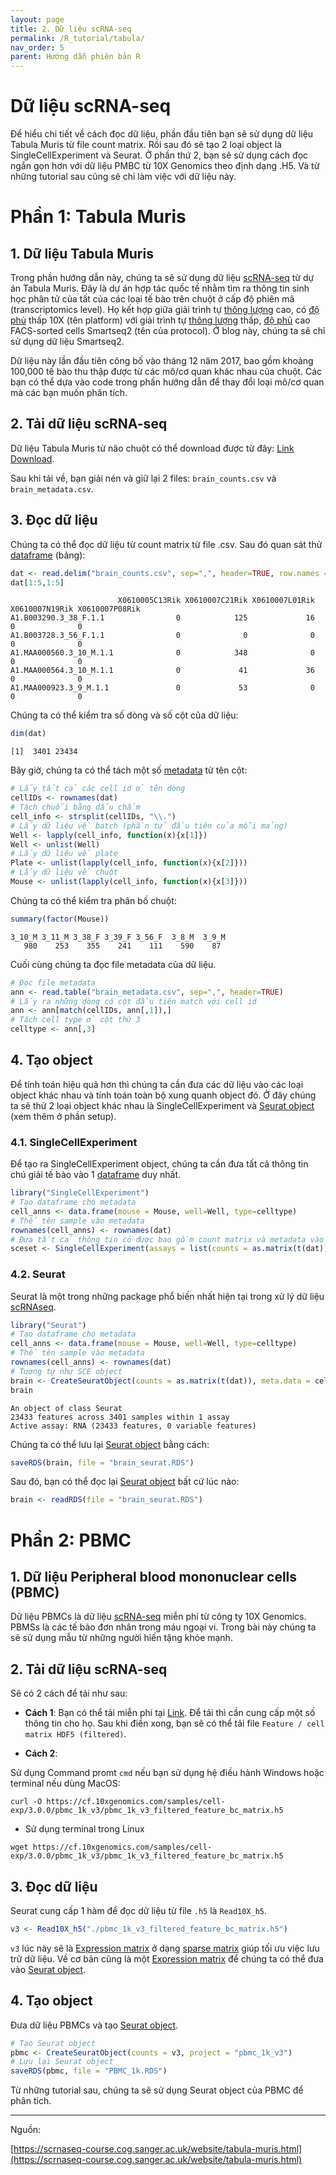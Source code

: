 ```yaml
---
layout: page
title: 2. Dữ liệu scRNA-seq
permalink: /R_tutorial/tabula/
nav_order: 5
parent: Hướng dẫn phiên bản R
---
```


# Dữ liệu scRNA-seq

Để hiểu chi tiết về cách đọc dữ liệu, phần đầu tiên bạn sẽ sử dụng dữ liệu Tabula Muris từ file count matrix. Rồi sau đó sẽ tạo 2 loại object là SingleCellExperiment và Seurat. Ở phần thứ 2, bạn sẽ sử dụng cách đọc ngắn gọn hơn với dữ liệu PMBC từ 10X Genomics theo định dạng .H5. Và từ những tutorial sau cũng sẽ chỉ làm việc với dữ liệu này.

# Phần 1: Tabula Muris

## 1. Dữ liệu Tabula Muris

Trong phần hướng dẫn này, chúng ta sẽ sử dụng dữ liệu <a target="_blank" href="https://rnaseqcoban.github.io/R/def//#scrna-seq" data-tooltip="{{site.data.dict.ScRNA_seq}}"  data-tooltip-location="top">scRNA-seq</a> từ dự án Tabula Muris. Đây là dự án hợp tác quốc tế nhằm tìm ra thông tin sinh học phân tử của tất của các loại tế bào trên chuột ở cấp độ phiên mã (transcriptomics level). Họ kết hợp giữa giải trình tự <a target="_blank" href="https://rnaseqcoban.github.io/R/def//#thông-lượng" data-tooltip="{{site.data.dict.Thong_luong}}"  data-tooltip-location="top">thông lượng</a> cao, có <a target="_blank" href="https://rnaseqcoban.github.io/R/def//#coverageđộ-phủ" data-tooltip="{{site.data.dict.Coverage}}"  data-tooltip-location="top">độ phủ</a> thấp 10X (tên platform) với giải trình tự <a target="_blank" href="https://rnaseqcoban.github.io/R/def//#thông-lượng" data-tooltip="{{site.data.dict.Thong_luong}}"  data-tooltip-location="top">thông lượng</a> thấp, <a target="_blank" href="https://rnaseqcoban.github.io/R/def//#coverageđộ-phủ" data-tooltip="{{site.data.dict.Coverage}}"  data-tooltip-location="top">độ phủ</a> cao FACS-sorted cells Smartseq2 (tên của protocol). Ở blog này, chúng ta sẽ chỉ sử dụng dữ liệu Smartseq2.

Dữ liệu này lần đầu tiên công bố vào tháng 12 năm 2017, bao gồm khoảng 100,000 tế bào thu thập được từ các mô/cơ quan khác nhau của chuột. Các bạn có thể dựa vào code trong phần hướng dẫn để thay đổi loại mô/cơ quan mà các bạn muốn phân tích.

## 2. Tải dữ liệu scRNA-seq

Dữ liệu Tabula Muris từ não chuột có thể download được từ đây: [Link Download](https://github.com/chanzuckerberg/scRNA-python-workshop/blob/master/content/data.zip).

Sau khi tải về, bạn giải nén và giữ lại 2 files: `brain_counts.csv` và `brain_metadata.csv`.

## 3. Đọc dữ liệu

Chúng ta có thể đọc dữ liệu từ count matrix từ file .csv. Sau đó quan sát thử <a target="_blank" href="https://rnaseqcoban.github.io/R/def//#dataframe" data-tooltip="{{site.data.dict.Dataframe}}"  data-tooltip-location="top">dataframe</a> (bảng):
```R
dat <- read.delim("brain_counts.csv", sep=",", header=TRUE, row.names = 1)
dat[1:5,1:5]
```

```console
                        X0610005C13Rik X0610007C21Rik X0610007L01Rik X0610007N19Rik X0610007P08Rik
A1.B003290.3_38_F.1.1                0            125             16              0              0
A1.B003728.3_56_F.1.1                0              0              0              0              0
A1.MAA000560.3_10_M.1.1              0            348              0              0              0
A1.MAA000564.3_10_M.1.1              0             41             36              0              0
A1.MAA000923.3_9_M.1.1               0             53              0              0              0
```

Chúng ta có thể kiểm tra số dòng và số cột của dữ liệu:

```R
dim(dat)
```

```console
[1]  3401 23434
```
Bây giờ, chúng ta có thể tách một số <a target="_blank" href="https://rnaseqcoban.github.io/R/def//#metadata" data-tooltip="{{site.data.dict.Metadata}}"  data-tooltip-location="top">metadata</a> từ tên cột:

```R
# Lấy tất cả các cell id ở tên dòng
cellIDs <- rownames(dat)
# Tách chuỗi bằng dấu chấm
cell_info <- strsplit(cellIDs, "\\.")
# Lấy dữ liệu về batch (phần tử đầu tiên của mỗi mảng)
Well <- lapply(cell_info, function(x){x[1]})
Well <- unlist(Well)
# Lấy dữ liệu về plate
Plate <- unlist(lapply(cell_info, function(x){x[2]}))
# Lấy dữ liệu về chuột
Mouse <- unlist(lapply(cell_info, function(x){x[3]}))
```
Chúng ta có thể kiểm tra phân bố chuột:

```R
summary(factor(Mouse))
```
```console
3_10_M 3_11_M 3_38_F 3_39_F 3_56_F  3_8_M  3_9_M 
   980    253    355    241    111    590    87
```

Cuối cùng chúng ta đọc file metadata của dữ liệu.

```R
# Đọc file metadata
ann <- read.table("brain_metadata.csv", sep=",", header=TRUE)
# Lấy ra những dòng có cột đầu tiên match với cell id
ann <- ann[match(cellIDs, ann[,1]),]
# Tách cell type ở cột thứ 3
celltype <- ann[,3]
```

## 4. Tạo object
Để tính toán hiệu quả hơn thì chúng ta cần đưa các dữ liệu vào các loại object khác nhau và tính toán toàn bộ xung quanh object đó. Ở đây chúng ta sẽ thử 2 loại object khác nhau là SingleCellExperiment và <a target="_blank" href="https://rnaseqcoban.github.io/R/def//#seurat-object" data-tooltip="{{site.data.dict.Seurat_Object}}"  data-tooltip-location="top">Seurat object</a> (xem thêm ở phần setup).

### 4.1. SingleCellExperiment
Để tạo ra SingleCellExperiment object, chúng ta cần đưa tất cả thông tin chú giải tế bào vào 1 <a target="_blank" href="https://rnaseqcoban.github.io/R/def//#dataframe" data-tooltip="{{site.data.dict.Dataframe}}"  data-tooltip-location="top">dataframe</a> duy nhất.

```R
library("SingleCellExperiment")
# Tạo dataframe cho metadata
cell_anns <- data.frame(mouse = Mouse, well=Well, type=celltype)
# Thế tên sample vào metadata
rownames(cell_anns) <- rownames(dat)
# Đưa tất cả thông tin có được bao gồm count matrix và metadata vào SingleCellExperiment object
sceset <- SingleCellExperiment(assays = list(counts = as.matrix(t(dat))), colData=cell_anns)
```

### 4.2. Seurat
Seurat là một trong những package phổ biến nhất hiện tại trong xử lý dữ liệu <a target="_blank" href="https://rnaseqcoban.github.io/R/def//#scrna-seq" data-tooltip="{{site.data.dict.ScRNA_seq}}"  data-tooltip-location="top">scRNAseq</a>.

```R
library("Seurat")
# Tạo dataframe cho metadata
cell_anns <- data.frame(mouse = Mouse, well=Well, type=celltype)
# Thế tên sample vào metadata
rownames(cell_anns) <- rownames(dat)
# Tương tự như SCE object
brain <- CreateSeuratObject(counts = as.matrix(t(dat)), meta.data = cell_anns)
brain
```

```console
An object of class Seurat 
23433 features across 3401 samples within 1 assay 
Active assay: RNA (23433 features, 0 variable features)
```

Chúng ta có thể lưu lại <a target="_blank" href="https://rnaseqcoban.github.io/R/def//#seurat-object" data-tooltip="{{site.data.dict.Seurat_Object}}"  data-tooltip-location="top">Seurat object</a> bằng cách:

```R
saveRDS(brain, file = "brain_seurat.RDS")
```

Sau đó, bạn có thể đọc lại <a target="_blank" href="https://rnaseqcoban.github.io/R/def//#seurat-object" data-tooltip="{{site.data.dict.Seurat_Object}}"  data-tooltip-location="top">Seurat object</a> bất cứ lúc nào:

```R
brain <- readRDS(file = "brain_seurat.RDS")
```

# Phần 2: PBMC

## 1. Dữ liệu Peripheral blood mononuclear cells (PBMC)

Dữ liệu PBMCs là dữ liệu <a target="_blank" href="https://rnaseqcoban.github.io/R/def//#scrna-seq" data-tooltip="{{site.data.dict.ScRNA_seq}}"  data-tooltip-location="top">scRNA-seq</a> miễn phí từ công ty 10X Genomics. PBMSs là các tế bào đơn nhân trong máu ngoại vi. Trong bài này chúng ta sẽ sử dụng mẫu từ những người hiến tặng khỏe mạnh.

## 2. Tải dữ liệu scRNA-seq

Sẽ có 2 cách để tải như sau:


- **Cách 1**: Bạn có thể tải miễn phí tại [Link](https://support.10xgenomics.com/single-cell-gene-expression/datasets/3.0.0/pbmc_1k_v3). Để tải thì cần cung cấp một số thông tin cho họ. Sau khi điền xong, bạn sẽ có thể tải file `Feature / cell matrix HDF5 (filtered)`.

- **Cách 2**:

Sử dụng Command promt `cmd` nếu bạn sử dụng hệ điều hành Windows hoặc terminal nếu dùng MacOS:

```console
curl -O https://cf.10xgenomics.com/samples/cell-exp/3.0.0/pbmc_1k_v3/pbmc_1k_v3_filtered_feature_bc_matrix.h5
```

- Sử dụng terminal trong Linux

```console
wget https://cf.10xgenomics.com/samples/cell-exp/3.0.0/pbmc_1k_v3/pbmc_1k_v3_filtered_feature_bc_matrix.h5
```

## 3. Đọc dữ liệu

Seurat cung cấp 1 hàm để đọc dữ liệu từ file `.h5` là `Read10X_h5`.

```R
v3 <- Read10X_h5("./pbmc_1k_v3_filtered_feature_bc_matrix.h5")
```

`v3` lúc này sẽ là <a target="_blank" href="https://rnaseqcoban.github.io/R/def//#count-matrixexpression-matrix" data-tooltip="{{site.data.dict.Count_matrix}}"  data-tooltip-location="top">Expression matrix</a> ở dạng <a target="_blank" href="https://rnaseqcoban.github.io/R/def//#sparse-matrix" data-tooltip="{{site.data.dict.Sparse_matrix}}"  data-tooltip-location="top">sparse matrix</a> giúp tối ưu việc lưu trữ dữ liệu. Về cơ bản cũng là một <a target="_blank" href="https://rnaseqcoban.github.io/R/def//#count-matrixexpression-matrix" data-tooltip="{{site.data.dict.Count_matrix}}"  data-tooltip-location="top">Expression matrix</a> để chúng ta có thể đưa vào <a target="_blank" href="https://rnaseqcoban.github.io/R/def//#seurat-object" data-tooltip="{{site.data.dict.Seurat_Object}}"  data-tooltip-location="top">Seurat object</a>.

## 4. Tạo object

Đưa dữ liệu PBMCs và tạo <a target="_blank" href="https://rnaseqcoban.github.io/R/def//#seurat-object" data-tooltip="{{site.data.dict.Seurat_Object}}"  data-tooltip-location="top">Seurat object</a>.

```R
# Tạo Seurat object
pbmc <- CreateSeuratObject(counts = v3, project = "pbmc_1k_v3")
# Lưu lại Seurat object
saveRDS(pbmc, file = "PBMC_1k.RDS")
```

Từ những tutorial sau, chúng ta sẽ sử dụng Seurat object của PBMC để phân tích.

-----------------------------------------

Nguồn:

[https://scrnaseq-course.cog.sanger.ac.uk/website/tabula-muris.html](https://scrnaseq-course.cog.sanger.ac.uk/website/tabula-muris.html)
